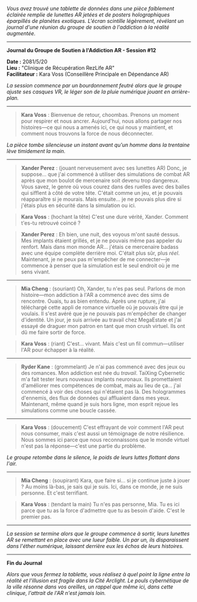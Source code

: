 _Vous avez trouvé une tablette de données dans une pièce faiblement éclairée remplie de lunettes AR jetées et de posters holographiques éparpillés de planètes exotiques. L'écran scintille légèrement, révélant un journal d'une réunion du groupe de soutien à l'addiction à la réalité augmentée._

---

**Journal du Groupe de Soutien à l'Addiction AR - Session #12**

**Date :** 2081/5/20  
**Lieu :** "Clinique de Récupération RezLife AR"  
**Facilitateur :** Kara Voss (Conseillère Principale en Dépendance AR)

_La session commence par un bourdonnement feutré alors que le groupe ajuste ses casques VR, le léger son de la pluie numérique jouant en arrière-plan._

---

> **Kara Voss** : Bienvenue de retour, choombas. Prenons un moment pour respirer et nous ancrer. Aujourd'hui, nous allons partager nos histoires—ce qui nous a amenés ici, ce qui nous y maintient, et comment nous trouvons la force de nous déconnecter.

_La pièce tombe silencieuse un instant avant qu'un homme dans la trentaine lève timidement la main._

---

> **Xander Perez** : (jouant nerveusement avec ses lunettes AR) Donc, je suppose... que j'ai commencé à utiliser des simulations de combat AR après que mon boulot de mercenaire soit devenu trop dangereux. Vous savez, le genre où vous courez dans des ruelles avec des balles qui sifflent à côté de votre tête. C'était comme un jeu, et je pouvais réapparaître si je mourais. Mais ensuite... je ne pouvais plus dire si j'étais plus en sécurité dans la simulation ou ici.

> **Kara Voss** : (hochant la tête) C'est une dure vérité, Xander. Comment t'es-tu retrouvé coincé ?

> **Xander Perez** : Eh bien, une nuit, des voyous m'ont sauté dessus. Mes implants étaient grillés, et je ne pouvais même pas appeler du renfort. Mais dans mon monde AR... j'étais ce mercenaire badass avec une équipe complète derrière moi. C'était plus sûr, plus _réel_. Maintenant, je ne peux pas m'empêcher de me connecter—je commence à penser que la simulation est le seul endroit où je me sens vivant.

---

> **Mia Cheng** : (souriant) Oh, Xander, tu n'es pas seul. Parlons de mon histoire—mon addiction à l'AR a commencé avec des sims de rencontre. Ouais, tu as bien entendu. Après une rupture, j'ai téléchargé cette appli de romance virtuelle où je pouvais être qui je voulais. Il s'est avéré que je ne pouvais pas m'empêcher de changer d'identité. Un jour, je suis arrivée au travail chez MegaEstate et j'ai essayé de draguer mon patron en tant que mon crush virtuel. Ils ont dû me faire sortir de force.

> **Kara Voss** : (riant) C'est... vivant. Mais c'est un fil commun—utiliser l'AR pour échapper à la réalité.

---

> **Ryder Kane** : (grommelant) Je n'ai pas commencé avec des jeux ou des romances. Mon addiction est née du _travail_. TaiXing Cybernetic m'a fait tester leurs nouveaux implants neuronaux. Ils promettaient d'améliorer mes compétences de combat, mais au lieu de ça... j'ai commencé à voir des choses qui n'étaient pas là. Des hologrammes d'ennemis, des flux de données qui affluaient dans mes yeux. Maintenant, même quand je suis hors ligne, mon esprit rejoue les simulations comme une boucle cassée.

---

> **Kara Voss** : (doucement) C'est effrayant de voir comment l'AR peut nous consumer, mais c'est aussi un témoignage de notre résilience. Nous sommes ici parce que nous reconnaissons que le monde virtuel n'est pas la réponse—c'est une partie du problème.

_Le groupe retombe dans le silence, le poids de leurs luttes flottant dans l'air._

---

> **Mia Cheng** : (soupirant) Kara, que faire si... si je continue juste à jouer ? Au moins là-bas, je sais qui je suis. Ici, dans ce monde, je ne suis personne. Et c'est terrifiant.

> **Kara Voss** : (tendant la main) Tu n'es pas personne, Mia. Tu es ici parce que tu as la force d'admettre que tu as besoin d'aide. C'est le premier pas.

---

_La session se termine alors que le groupe commence à sortir, leurs lunettes AR se remettant en place avec une lueur faible. Un par un, ils disparaissent dans l'éther numérique, laissant derrière eux les échos de leurs histoires._

---

**Fin du Journal**

_Alors que vous fermez la tablette, vous réalisez à quel point la ligne entre la réalité et l'illusion est fragile dans la Cité Arclight. Le pouls cybernétique de la ville résonne dans vos oreilles, un rappel que même ici, dans cette clinique, l'attrait de l'AR n'est jamais loin._
